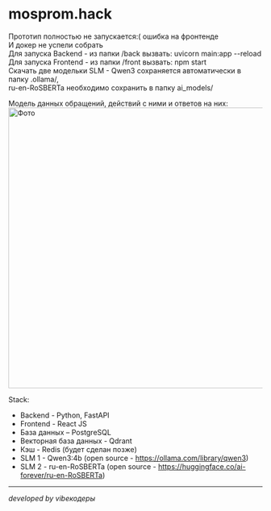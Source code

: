 # mosprom.hack

  
Прототип полностью не запускается:( ошибка на фронтенде  
И докер не успели собрать  
Для запуска Backend - из папки /back вызвать: uvicorn main:app --reload  
Для запуска Frontend - из папки /front вызвать: npm start   
Скачать две модельки SLM - Qwen3 сохраняется автоматически в папку .ollama/,   
ru-en-RoSBERTa необходимо сохранить в папку ai_models/     


Модель данных обращений, действий с ними и ответов на них:
<img width="1214" height="557" alt="Фото" src="https://github.com/user-attachments/assets/5a91e65a-3389-431f-a8a6-ba55a0a68c01" />


Stack: 
- Backend - Python, FastAPI  
- Frontend - React JS  
- База данных – PostgreSQL  
- Векторная база данных - Qdrant
- Кэш - Redis (будет сделан позже)  
- SLM 1 - Qwen3:4b (open source - https://ollama.com/library/qwen3)   
- SLM 2 - ru-en-RoSBERTa (open source - https://huggingface.co/ai-forever/ru-en-RoSBERTa)  
 

------------------------------------
*developed by vibeкодеры*
